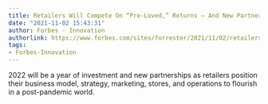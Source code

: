```yaml
---
title: Retailers Will Compete On “Pre-Loved,” Returns — And New Partners In 2022
date: "2021-11-02 15:43:31"
author: Forbes - Innovation
authorlink: https://www.forbes.com/sites/forrester/2021/11/02/retailers-will-compete-on-pre-loved-returns---and-new-partners-in-2022/
tags:
- Forbes-Innovation
---
```

2022 will be a year of investment and new partnerships as retailers position their business model, strategy, marketing, stores, and operations to flourish in a post-pandemic world.